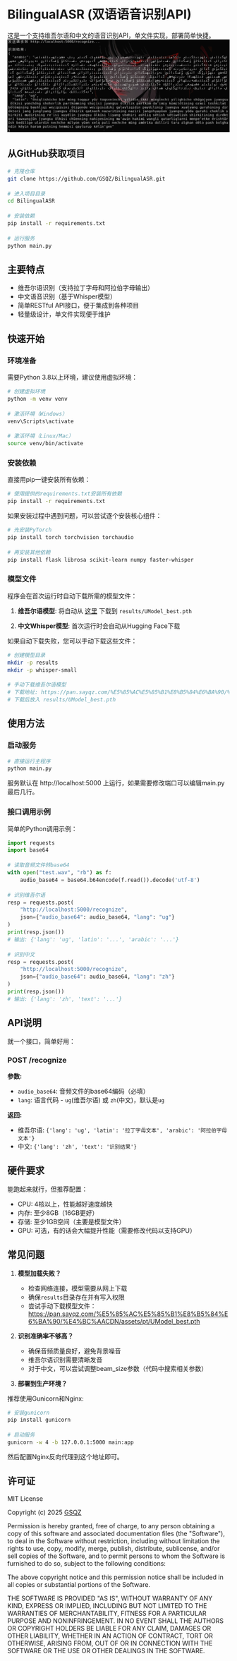 # BilingualASR (双语语音识别API)

这是一个支持维吾尔语和中文的语音识别API，单文件实现，部署简单快捷。
![01](https://github.com/GSQZ/BilingualASR/blob/main/img/01.png)
## 从GitHub获取项目

```bash
# 克隆仓库
git clone https://github.com/GSQZ/BilingualASR.git

# 进入项目目录
cd BilingualASR

# 安装依赖
pip install -r requirements.txt

# 运行服务
python main.py
```

## 主要特点

- 维吾尔语识别（支持拉丁字母和阿拉伯字母输出）
- 中文语音识别（基于Whisper模型）
- 简单RESTful API接口，便于集成到各种项目
- 轻量级设计，单文件实现便于维护

## 快速开始

### 环境准备

需要Python 3.8以上环境，建议使用虚拟环境：

```bash
# 创建虚拟环境
python -m venv venv

# 激活环境（Windows）
venv\Scripts\activate

# 激活环境（Linux/Mac）
source venv/bin/activate
```

### 安装依赖

直接用pip一键安装所有依赖：

```bash
# 使用提供的requirements.txt安装所有依赖
pip install -r requirements.txt
```

如果安装过程中遇到问题，可以尝试逐个安装核心组件：

```bash
# 先安装PyTorch
pip install torch torchvision torchaudio

# 再安装其他依赖
pip install flask librosa scikit-learn numpy faster-whisper
```

### 模型文件

程序会在首次运行时自动下载所需的模型文件：

1. **维吾尔语模型**: 将自动从 [这里](https://pan.sayqz.com/%E5%85%AC%E5%85%B1%E8%B5%84%E6%BA%90/%E4%BC%AACDN/assets/pt/UModel_best.pth) 下载到 `results/UModel_best.pth`

2. **中文Whisper模型**: 首次运行时会自动从Hugging Face下载

如果自动下载失败，您可以手动下载这些文件：

```bash
# 创建模型目录
mkdir -p results
mkdir -p whisper-small

# 手动下载维吾尔语模型
# 下载地址: https://pan.sayqz.com/%E5%85%AC%E5%85%B1%E8%B5%84%E6%BA%90/%E4%BC%AACDN/assets/pt/UModel_best.pth
# 下载后放入 results/UModel_best.pth
```

## 使用方法

### 启动服务

```bash
# 直接运行主程序
python main.py
```

服务默认在 http://localhost:5000 上运行，如果需要修改端口可以编辑main.py最后几行。

### 接口调用示例

简单的Python调用示例：

```python
import requests
import base64

# 读取音频文件转base64
with open("test.wav", "rb") as f:
    audio_base64 = base64.b64encode(f.read()).decode('utf-8')

# 识别维吾尔语
resp = requests.post(
    "http://localhost:5000/recognize",
    json={"audio_base64": audio_base64, "lang": "ug"}
)
print(resp.json())
# 输出: {'lang': 'ug', 'latin': '...', 'arabic': '...'}

# 识别中文
resp = requests.post(
    "http://localhost:5000/recognize",
    json={"audio_base64": audio_base64, "lang": "zh"}
)
print(resp.json())
# 输出: {'lang': 'zh', 'text': '...'}
```

## API说明

就一个接口，简单好用：

### POST /recognize

**参数:**
- `audio_base64`: 音频文件的base64编码（必填）
- `lang`: 语言代码 - `ug`(维吾尔语) 或 `zh`(中文)，默认是`ug`

**返回:**
- 维吾尔语: `{'lang': 'ug', 'latin': '拉丁字母文本', 'arabic': '阿拉伯字母文本'}`
- 中文: `{'lang': 'zh', 'text': '识别结果'}`

## 硬件要求

能跑起来就行，但推荐配置：

- CPU: 4核以上，性能越好速度越快
- 内存: 至少8GB（16GB更好）
- 存储: 至少1GB空间（主要是模型文件）
- GPU: 可选，有的话会大幅提升性能（需要修改代码以支持GPU）

## 常见问题

1. **模型加载失败？**
   - 检查网络连接，模型需要从网上下载
   - 确保`results`目录存在并有写入权限
   - 尝试手动下载模型文件：https://pan.sayqz.com/%E5%85%AC%E5%85%B1%E8%B5%84%E6%BA%90/%E4%BC%AACDN/assets/pt/UModel_best.pth

2. **识别准确率不够高？**
   - 确保音频质量良好，避免背景噪音
   - 维吾尔语识别需要清晰发音
   - 对于中文，可以尝试调整beam_size参数（代码中搜索相关参数）

3. **部署到生产环境？**

推荐使用Gunicorn和Nginx:

```bash
# 安装gunicorn
pip install gunicorn

# 启动服务
gunicorn -w 4 -b 127.0.0.1:5000 main:app
```

然后配置Nginx反向代理到这个地址即可。

## 许可证

MIT License

Copyright (c) 2025 [GSQZ](https://github.com/GSQZ)

Permission is hereby granted, free of charge, to any person obtaining a copy
of this software and associated documentation files (the "Software"), to deal
in the Software without restriction, including without limitation the rights
to use, copy, modify, merge, publish, distribute, sublicense, and/or sell
copies of the Software, and to permit persons to whom the Software is
furnished to do so, subject to the following conditions:

The above copyright notice and this permission notice shall be included in all
copies or substantial portions of the Software.

THE SOFTWARE IS PROVIDED "AS IS", WITHOUT WARRANTY OF ANY KIND, EXPRESS OR
IMPLIED, INCLUDING BUT NOT LIMITED TO THE WARRANTIES OF MERCHANTABILITY,
FITNESS FOR A PARTICULAR PURPOSE AND NONINFRINGEMENT. IN NO EVENT SHALL THE
AUTHORS OR COPYRIGHT HOLDERS BE LIABLE FOR ANY CLAIM, DAMAGES OR OTHER
LIABILITY, WHETHER IN AN ACTION OF CONTRACT, TORT OR OTHERWISE, ARISING FROM,
OUT OF OR IN CONNECTION WITH THE SOFTWARE OR THE USE OR OTHER DEALINGS IN THE
SOFTWARE.

